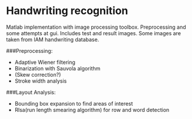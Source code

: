 # Handwriting recognition
Matlab implementation with image processing toolbox.
Preprocessing and some attempts at gui.
Includes test and result images. Some images are taken from IAM handwriting database.

###Preprocessing:
- Adaptive Wiener filtering
- Binarization with Sauvola algorithm
- (Skew correction?)
- Stroke width analysis

###Layout Analysis:
- Bounding box expansion to find areas of interest
- Rlsa(run length smearing algorithm) for row and word detection
